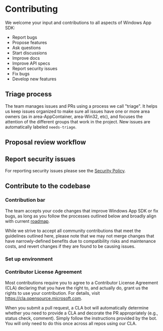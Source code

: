 # Contributing

We welcome your input and contributions to all aspects of Windows App SDK:

- Report bugs
- Propose features
- Ask questions
- Start discussions
- Improve docs
- Improve API specs
- Report security issues
- Fix bugs
- Develop new features

## Triage process

The team manages issues and PRs using a process we call
"triage". It helps us keep issues organized to make sure all issues have one or more area owners (as in area-AppContainer, area-Win32, etc), and focuses the attention of the different
groups that work in the project. New issues are automatically labeled `needs-triage`.



## Proposal review workflow



## Report security issues

For reporting security issues please see the [Security Policy](../.github/SECURITY.md).

## Contribute to the codebase

### Contribution bar

The team accepts your code changes that improve Windows App SDK or fix bugs, as long as you follow the processes outlined below and broadly align with current [roadmap](ROADMAP.md).

While we strive to accept all community contributions that meet the guidelines outlined here, please note that we may not merge changes that have narrowly-defined benefits due to compatibility risks and maintenance costs, and revert changes if they are found to be causing issues.

### Set up environment



### Contributor License Agreement

Most contributions require you to agree to a Contributor License Agreement (CLA) declaring that you have the right to, and actually do, grant us
the rights to use your contribution. For details, visit https://cla.opensource.microsoft.com.

When you submit a pull request, a CLA bot will automatically determine whether you need to provide
a CLA and decorate the PR appropriately (e.g., status check, comment). Simply follow the instructions
provided by the bot. You will only need to do this once across all repos using our CLA.
